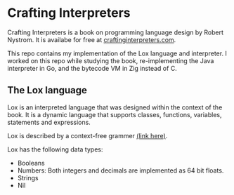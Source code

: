 # Crafting Interpreters

 Crafting Interpreters is a book on programming language design by Robert Nystrom. It is availabe for free at [craftinginterpreters.com](https://craftinginterpreters.com/contents.html).

This repo contains my implementation of the Lox language and interpreter. I worked on this repo while studying the book, re-implementing the Java interpreter in Go, and the bytecode VM in Zig instead of C.


## The Lox language

Lox is an interpreted language that was designed within the context of the book. It is a dynamic language that supports classes, functions, variables, statements and expressions.

Lox is described by a context-free grammer [(link here)](https://craftinginterpreters.com/appendix-i.html).


Lox has the following data types:
- Booleans
- Numbers: Both integers and decimals are implemented as 64 bit floats.
- Strings
- Nil
